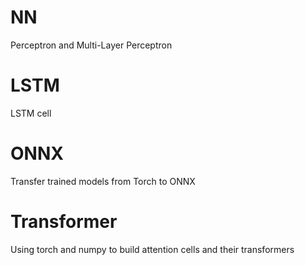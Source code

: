 # NN

Perceptron and Multi-Layer Perceptron

# LSTM

LSTM cell

# ONNX

Transfer trained models from Torch to ONNX

# Transformer 

Using torch and numpy to build attention cells and their transformers
